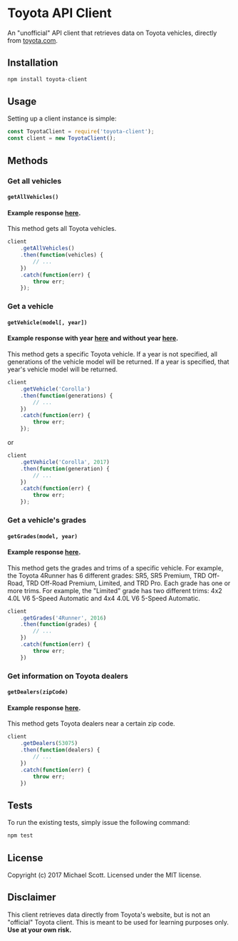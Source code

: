 # Toyota API Client

An "unofficial" API client that retrieves data on Toyota vehicles, directly from [toyota.com](https://toyota.com).

## Installation
```javascript
npm install toyota-client
```

## Usage
Setting up a client instance is simple:
```javascript
const ToyotaClient = require('toyota-client');
const client = new ToyotaClient();
```

## Methods

### Get all vehicles
#### `getAllVehicles()`
#### Example response [here](https://github.com/camrymps/toyota-client/blob/master/examples/responses/getAllVehicles.json).
This method gets all Toyota vehicles.
```javascript
client
    .getAllVehicles()
    .then(function(vehicles) {
        // ...
    })
    .catch(function(err) {
        throw err;
    });
```

### Get a vehicle
#### `getVehicle(model[, year])`
#### Example response with year [here](https://github.com/camrymps/toyota-client/blob/master/examples/responses/getVehicle_with_year.json) and without year [here](https://github.com/camrymps/toyota-client/blob/master/examples/responses/getVehicle_without_year.json).
This method gets a specific Toyota vehicle. If a year is not specified, all generations of the vehicle model will be returned. If a year is specified, that year's vehicle model will be returned.
```javascript
client
    .getVehicle('Corolla')
    .then(function(generations) {
        // ...
    })
    .catch(function(err) {
        throw err;
    });
```
or 
```javascript
client
    .getVehicle('Corolla', 2017)
    .then(function(generation) {
        // ...
    })
    .catch(function(err) {
        throw err;
    });
```

### Get a vehicle's grades
#### `getGrades(model, year)`
#### Example response [here](https://github.com/camrymps/toyota-client/blob/master/examples/responses/getGrades.json).
This method gets the grades and trims of a specific vehicle. For example, the Toyota 4Runner has 6 different grades: SR5, SR5 Premium, TRD Off-Road, TRD Off-Road Premium, Limited, and TRD Pro. Each grade has one or more trims. For example, the "Limited" grade has two different trims: 4x2 4.0L V6 5-Speed Automatic and 4x4 4.0L V6 5-Speed Automatic.
```javascript
client
    .getGrades('4Runner', 2016)
    .then(function(grades) {
        // ...
    })
    .catch(function(err) {
        throw err;
    })
```

### Get information on Toyota dealers
#### `getDealers(zipCode)`
#### Example response [here](https://github.com/camrymps/toyota-client/blob/master/examples/responses/getDealers.json).
This method gets Toyota dealers near a certain zip code.
```javascript
client
    .getDealers(53075)
    .then(function(dealers) {
        // ...
    })
    .catch(function(err) {
        throw err;
    })
```

## Tests
To run the existing tests, simply issue the following command:
```javascript
npm test
```

## License
Copyright (c) 2017 Michael Scott. Licensed under the MIT license.

## Disclaimer
This client retrieves data directly from Toyota's website, but is not an "official" Toyota client. This is meant to be used for learning purposes only. **Use at your own risk.**